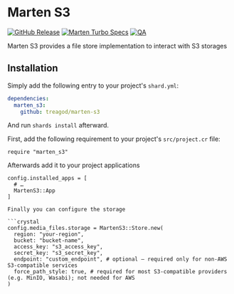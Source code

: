 # Marten S3

[![GitHub Release](https://img.shields.io/github/v/release/treagod/marten-s3?style=flat)](https://github.com/treagod/marten-s3/releases)
[![Marten Turbo Specs](https://github.com/treagod/marten-s3/actions/workflows/specs.yml/badge.svg)](https://github.com/treagod/marten-s3/actions/workflows/specs.yml)
[![QA](https://github.com/treagod/marten-s3/actions/workflows/qa.yml/badge.svg)](https://github.com/treagod/marten-s3/actions/workflows/qa.yml)

Marten S3 provides a file store implementation to interact with S3 storages

## Installation

Simply add the following entry to your project's `shard.yml`:

```yaml
dependencies:
  marten_s3:
    github: treagod/marten-s3
```

And run `shards install` afterward.

First, add the following requirement to your project's `src/project.cr` file:

```crystal
require "marten_s3"
```

Afterwards add it to your project applications

```crystal
config.installed_apps = [
  # …
  MartenS3::App
]

Finally you can configure the storage

```crystal
config.media_files.storage = MartenS3::Store.new(
  region: "your-region",
  bucket: "bucket-name",
  access_key: "s3_access_key",
  secret_key: "s3_secret_key",
  endpoint: "custom_endpoint", # optional – required only for non-AWS S3-compatible services
  force_path_style: true, # required for most S3-compatible providers (e.g. MinIO, Wasabi); not needed for AWS
)
```
